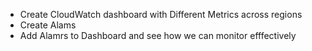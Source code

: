 * Create CloudWatch dashboard with Different Metrics across regions
* Create Alams 
* Add Alamrs to Dashboard and see how we can monitor efffectively
